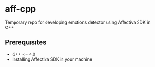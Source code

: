 # aff-cpp
Temporary repo for developing emotions detector using Affectiva SDK in C++

## Prerequisites
- G++ <= 4.8
- Installing Affectiva SDK in your machine
